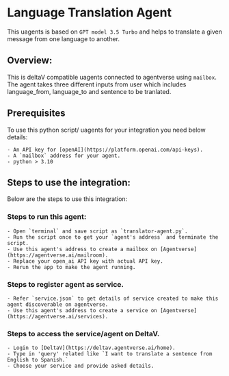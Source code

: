# Language Translation Agent

This uagents is based on `GPT model 3.5 Turbo` and helps to translate a given message from one language to another.

## Overview:

This is deltaV compatible uagents connected to agentverse using `mailbox`. The agent takes three different inputs from user which includes language_from, language_to and sentence to be tranlated.

## Prerequisites

To use this python script/ uagents for your integration you need below details:

    - An API key for [openAI](https://platform.openai.com/api-keys).
    - A `mailbox` address for your agent.
    - python > 3.10

## Steps to use the integration:

Below are the steps to use this integration:

### Steps to run this agent:

    - Open `terminal` and save script as `translator-agent.py`.
    - Run the script once to get your `agent's address` and terminate the script.
    - Use this agent's address to create a mailbox on [Agentverse](https://agentverse.ai/mailroom).
    - Replace your open_ai API key with actual API key.
    - Rerun the app to make the agent running.

### Steps to register agent as service.

    - Refer `service.json` to get details of service created to make this agent discoverable on agentverse.
    - Use this agent's address to create a service on [Agentverse](https://agentverse.ai/services).

### Steps to access the service/agent on DeltaV.

    - Login to [DeltaV](https://deltav.agentverse.ai/home).
    - Type in 'query' related like `I want to translate a sentence from English to Spanish.`
    - Choose your service and provide asked details.

